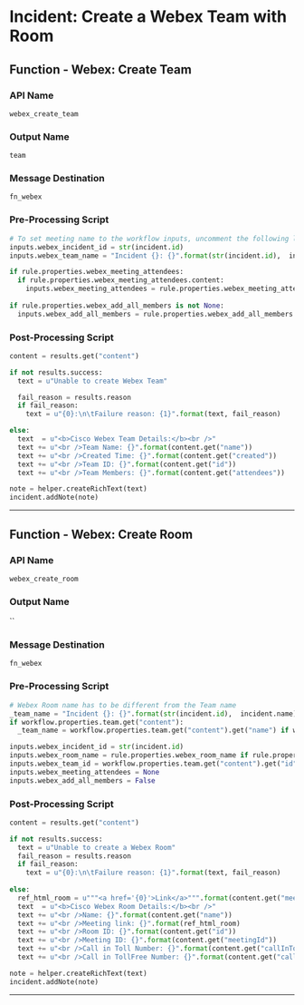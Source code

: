 <!--
    DO NOT MANUALLY EDIT THIS FILE
    THIS FILE IS AUTOMATICALLY GENERATED WITH resilient-sdk codegen
-->

# Incident: Create a Webex Team with Room

## Function - Webex: Create Team

### API Name
`webex_create_team`

### Output Name
`team`

### Message Destination
`fn_webex`

### Pre-Processing Script
```python
# To set meeting name to the workflow inputs, uncomment the following lines
inputs.webex_incident_id = str(incident.id)
inputs.webex_team_name = "Incident {}: {}".format(str(incident.id),  incident.name) if rule.properties.webex_team_name is None else rule.properties.webex_team_name

if rule.properties.webex_meeting_attendees:
  if rule.properties.webex_meeting_attendees.content:
    inputs.webex_meeting_attendees = rule.properties.webex_meeting_attendees.content
    
if rule.properties.webex_add_all_members is not None:
  inputs.webex_add_all_members = rule.properties.webex_add_all_members
```

### Post-Processing Script
```python
content = results.get("content")

if not results.success:
  text = u"Unable to create Webex Team"

  fail_reason = results.reason
  if fail_reason:
    text = u"{0}:\n\tFailure reason: {1}".format(text, fail_reason)

else:
  text  = u"<b>Cisco Webex Team Details:</b><br />"
  text += u"<br />Team Name: {}".format(content.get("name"))
  text += u"<br />Created Time: {}".format(content.get("created"))
  text += u"<br />Team ID: {}".format(content.get("id"))
  text += u"<br />Team Members: {}".format(content.get("attendees"))

note = helper.createRichText(text)
incident.addNote(note)


```

---

## Function - Webex: Create Room

### API Name
`webex_create_room`

### Output Name
``

### Message Destination
`fn_webex`

### Pre-Processing Script
```python
# Webex Room name has to be different from the Team name
_team_name = "Incident {}: {}".format(str(incident.id),  incident.name)
if workflow.properties.team.get("content"):
  _team_name = workflow.properties.team.get("content").get("name") if workflow.properties.team.get("content").get("name") else _team_name

inputs.webex_incident_id = str(incident.id)
inputs.webex_room_name = rule.properties.webex_room_name if rule.properties.webex_room_name else " ".join([_team_name, "Room"])
inputs.webex_team_id = workflow.properties.team.get("content").get("id")
inputs.webex_meeting_attendees = None
inputs.webex_add_all_members = False
```

### Post-Processing Script
```python
content = results.get("content")

if not results.success:
  text = u"Unable to create a Webex Room"
  fail_reason = results.reason
  if fail_reason:
    text = u"{0}:\n\tFailure reason: {1}".format(text, fail_reason)
    
else:
  ref_html_room = u"""<a href='{0}'>Link</a>""".format(content.get("meetingLink"))
  text  = u"<b>Cisco Webex Room Details:</b><br />"
  text += u"<br />Name: {}".format(content.get("name"))
  text += u"<br />Meeting link: {}".format(ref_html_room)
  text += u"<br />Room ID: {}".format(content.get("id"))
  text += u"<br />Meeting ID: {}".format(content.get("meetingId"))
  text += u"<br />Call in Toll Number: {}".format(content.get("callInTollNumber"))
  text += u"<br />Call in TollFree Number: {}".format(content.get("callInTollFreeNumber", "-"))

note = helper.createRichText(text)
incident.addNote(note)

```

---

